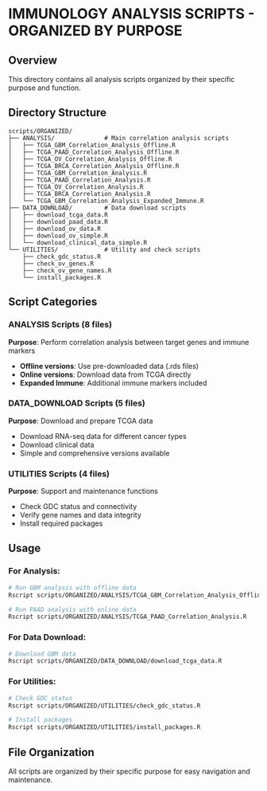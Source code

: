# IMMUNOLOGY ANALYSIS SCRIPTS - ORGANIZED BY PURPOSE

## Overview
This directory contains all analysis scripts organized by their specific purpose and function.

## Directory Structure

```
scripts/ORGANIZED/
├── ANALYSIS/              # Main correlation analysis scripts
│   ├── TCGA_GBM_Correlation_Analysis_Offline.R
│   ├── TCGA_PAAD_Correlation_Analysis_Offline.R
│   ├── TCGA_OV_Correlation_Analysis_Offline.R
│   ├── TCGA_BRCA_Correlation_Analysis_Offline.R
│   ├── TCGA_GBM_Correlation_Analysis.R
│   ├── TCGA_PAAD_Correlation_Analysis.R
│   ├── TCGA_OV_Correlation_Analysis.R
│   ├── TCGA_BRCA_Correlation_Analysis.R
│   └── TCGA_GBM_Correlation_Analysis_Expanded_Immune.R
├── DATA_DOWNLOAD/         # Data download scripts
│   ├── download_tcga_data.R
│   ├── download_paad_data.R
│   ├── download_ov_data.R
│   ├── download_ov_simple.R
│   └── download_clinical_data_simple.R
└── UTILITIES/             # Utility and check scripts
    ├── check_gdc_status.R
    ├── check_ov_genes.R
    ├── check_ov_gene_names.R
    └── install_packages.R
```

## Script Categories

### ANALYSIS Scripts (8 files)
**Purpose**: Perform correlation analysis between target genes and immune markers
- **Offline versions**: Use pre-downloaded data (.rds files)
- **Online versions**: Download data from TCGA directly
- **Expanded Immune**: Additional immune markers included

### DATA_DOWNLOAD Scripts (5 files)
**Purpose**: Download and prepare TCGA data
- Download RNA-seq data for different cancer types
- Download clinical data
- Simple and comprehensive versions available

### UTILITIES Scripts (4 files)
**Purpose**: Support and maintenance functions
- Check GDC status and connectivity
- Verify gene names and data integrity
- Install required packages

## Usage

### For Analysis:
```bash
# Run GBM analysis with offline data
Rscript scripts/ORGANIZED/ANALYSIS/TCGA_GBM_Correlation_Analysis_Offline.R

# Run PAAD analysis with online data
Rscript scripts/ORGANIZED/ANALYSIS/TCGA_PAAD_Correlation_Analysis.R
```

### For Data Download:
```bash
# Download GBM data
Rscript scripts/ORGANIZED/DATA_DOWNLOAD/download_tcga_data.R
```

### For Utilities:
```bash
# Check GDC status
Rscript scripts/ORGANIZED/UTILITIES/check_gdc_status.R

# Install packages
Rscript scripts/ORGANIZED/UTILITIES/install_packages.R
```

## File Organization
All scripts are organized by their specific purpose for easy navigation and maintenance.
